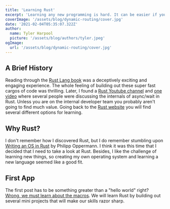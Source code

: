```yaml
---
title: 'Learning Rust'
excerpt: 'Learning any new programming is hard. It can be easier if you start breaking down the new language into managable smaller projects. If you are not interested in learning Rust that is ok because this learning process can work with just about anything.'
coverImage: '/assets/blog/dynamic-routing/cover.jpg'
date: '2021-02-04T05:35:07.322Z'
author:
  name: Tyler Harpool
  picture: '/assets/blog/authors/tyler.jpeg'
ogImage:
  url: '/assets/blog/dynamic-routing/cover.jpg'
---
```


## A Brief History

Reading through the [Rust Lang book](https://doc.rust-lang.org/book/) was a deceptively exciting and engaging experience. The whole feeling of building out these super fast cargos of code was thrilling. Later, I found a [Rust Youtube channel](https://www.youtube.com/channel/UCaYhcUwRBNscFNUKTjgPFiA) and [one video](https://www.youtube.com/watch?v=skos4B5x7qE) where several people were discussing the internals of async/wait in Rust. Unless you are on the internal developer team you probably aren't going to find much value. Going back to the [Rust website](https://rust-lang.org) you will find several different options for learning. 

## Why Rust?

 I don't remember how I discovered Rust, but I do remember stumbling upon [Writing an OS in Rust](https://os.phil-opp.com/) by Philipp Oppermann. I think it was this time that I decided that I need to take a look at Rust. Besides, I like the challenge of learning new things, so creating my own operating system and learning a new language seemed like a good fit.

## First App
The first post has to be something greater than a "hello world" right? [Wrong, we must learn about the macros](hello-world). We will learn Rust by building out several mini projects that will make our skills razor sharp.





